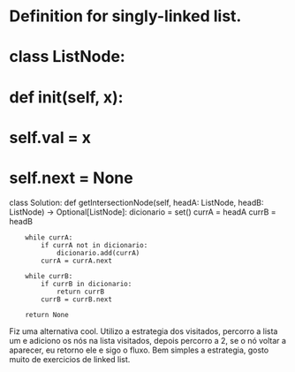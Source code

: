 # Definition for singly-linked list.
# class ListNode:
#     def __init__(self, x):
#         self.val = x
#         self.next = None

class Solution:
    def getIntersectionNode(self, headA: ListNode, headB: ListNode) -> Optional[ListNode]:
        dicionario = set()
        currA = headA
        currB = headB

        while currA:
            if currA not in dicionario:
                dicionario.add(currA)
            currA = currA.next
        
        while currB:
            if currB in dicionario:
                return currB
            currB = currB.next

        return None

            
Fiz uma alternativa cool. Utilizo a estrategia dos visitados, percorro a lista um e adiciono os nós na lista visitados, depois percorro a 2, se o nó voltar a aparecer, eu retorno ele e sigo o fluxo. Bem simples a estrategia, gosto muito de exercicios de linked list.  